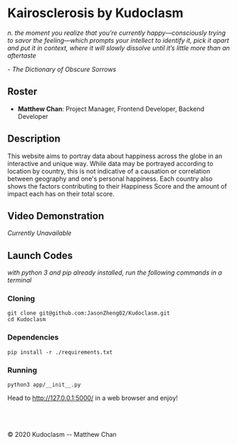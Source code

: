 # Kairosclerosis by Kudoclasm
_n. the moment you realize that you’re currently happy—consciously trying to savor the feeling—which prompts your intellect to identify it, pick it apart and put it in context, where it will slowly dissolve until it’s little more than an aftertaste_

_- The Dictionary of Obscure Sorrows_

## Roster
  - **Matthew Chan**: Project Manager, Frontend Developer, Backend Developer

## Description
This website aims to portray data about happiness across the globe in an interactive and unique way. While data may be portrayed according to location by country, this is not indicative of a causation or correlation between geography and one's personal happiness. Each country also shows the factors contributing to their Happiness Score and the amount of impact each has on their total score.

## Video Demonstration
_Currently Unavailable_


## Launch Codes
_with python 3 and pip already installed, run the following commands in a terminal_
### Cloning
```
git clone git@github.com:JasonZheng02/Kudoclasm.git
cd Kudoclasm
```
### Dependencies
```
pip install -r ./requirements.txt
```
### Running
```
python3 app/__init__.py
```
Head to <http://127.0.0.1:5000/> in a web browser and enjoy!

<br><br><br>
© 2020 Kudoclasm -- Matthew Chan
